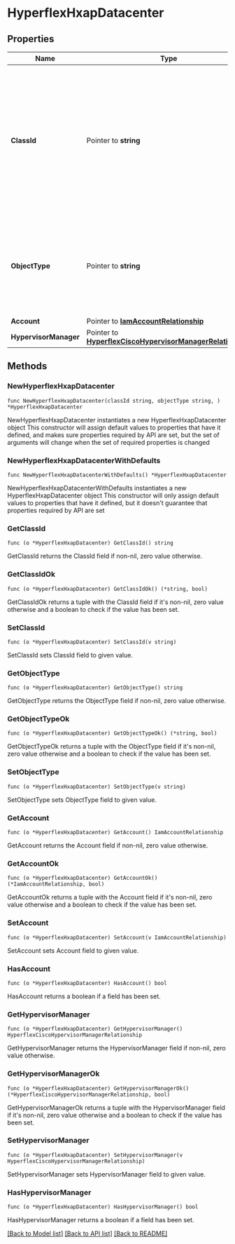 # HyperflexHxapDatacenter

## Properties

Name | Type | Description | Notes
------------ | ------------- | ------------- | -------------
**ClassId** | Pointer to **string** | The fully-qualified name of the instantiated, concrete type. This property is used as a discriminator to identify the type of the payload when marshaling and unmarshaling data. | [default to "hyperflex.HxapDatacenter"]
**ObjectType** | Pointer to **string** | The fully-qualified name of the instantiated, concrete type. The value should be the same as the &#39;ClassId&#39; property. | [default to "hyperflex.HxapDatacenter"]
**Account** | Pointer to [**IamAccountRelationship**](IamAccountRelationship.md) |  | [optional] 
**HypervisorManager** | Pointer to [**HyperflexCiscoHypervisorManagerRelationship**](HyperflexCiscoHypervisorManagerRelationship.md) |  | [optional] 

## Methods

### NewHyperflexHxapDatacenter

`func NewHyperflexHxapDatacenter(classId string, objectType string, ) *HyperflexHxapDatacenter`

NewHyperflexHxapDatacenter instantiates a new HyperflexHxapDatacenter object
This constructor will assign default values to properties that have it defined,
and makes sure properties required by API are set, but the set of arguments
will change when the set of required properties is changed

### NewHyperflexHxapDatacenterWithDefaults

`func NewHyperflexHxapDatacenterWithDefaults() *HyperflexHxapDatacenter`

NewHyperflexHxapDatacenterWithDefaults instantiates a new HyperflexHxapDatacenter object
This constructor will only assign default values to properties that have it defined,
but it doesn't guarantee that properties required by API are set

### GetClassId

`func (o *HyperflexHxapDatacenter) GetClassId() string`

GetClassId returns the ClassId field if non-nil, zero value otherwise.

### GetClassIdOk

`func (o *HyperflexHxapDatacenter) GetClassIdOk() (*string, bool)`

GetClassIdOk returns a tuple with the ClassId field if it's non-nil, zero value otherwise
and a boolean to check if the value has been set.

### SetClassId

`func (o *HyperflexHxapDatacenter) SetClassId(v string)`

SetClassId sets ClassId field to given value.


### GetObjectType

`func (o *HyperflexHxapDatacenter) GetObjectType() string`

GetObjectType returns the ObjectType field if non-nil, zero value otherwise.

### GetObjectTypeOk

`func (o *HyperflexHxapDatacenter) GetObjectTypeOk() (*string, bool)`

GetObjectTypeOk returns a tuple with the ObjectType field if it's non-nil, zero value otherwise
and a boolean to check if the value has been set.

### SetObjectType

`func (o *HyperflexHxapDatacenter) SetObjectType(v string)`

SetObjectType sets ObjectType field to given value.


### GetAccount

`func (o *HyperflexHxapDatacenter) GetAccount() IamAccountRelationship`

GetAccount returns the Account field if non-nil, zero value otherwise.

### GetAccountOk

`func (o *HyperflexHxapDatacenter) GetAccountOk() (*IamAccountRelationship, bool)`

GetAccountOk returns a tuple with the Account field if it's non-nil, zero value otherwise
and a boolean to check if the value has been set.

### SetAccount

`func (o *HyperflexHxapDatacenter) SetAccount(v IamAccountRelationship)`

SetAccount sets Account field to given value.

### HasAccount

`func (o *HyperflexHxapDatacenter) HasAccount() bool`

HasAccount returns a boolean if a field has been set.

### GetHypervisorManager

`func (o *HyperflexHxapDatacenter) GetHypervisorManager() HyperflexCiscoHypervisorManagerRelationship`

GetHypervisorManager returns the HypervisorManager field if non-nil, zero value otherwise.

### GetHypervisorManagerOk

`func (o *HyperflexHxapDatacenter) GetHypervisorManagerOk() (*HyperflexCiscoHypervisorManagerRelationship, bool)`

GetHypervisorManagerOk returns a tuple with the HypervisorManager field if it's non-nil, zero value otherwise
and a boolean to check if the value has been set.

### SetHypervisorManager

`func (o *HyperflexHxapDatacenter) SetHypervisorManager(v HyperflexCiscoHypervisorManagerRelationship)`

SetHypervisorManager sets HypervisorManager field to given value.

### HasHypervisorManager

`func (o *HyperflexHxapDatacenter) HasHypervisorManager() bool`

HasHypervisorManager returns a boolean if a field has been set.


[[Back to Model list]](../README.md#documentation-for-models) [[Back to API list]](../README.md#documentation-for-api-endpoints) [[Back to README]](../README.md)


